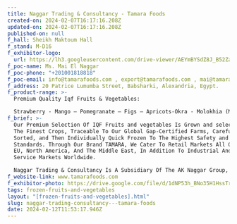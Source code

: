 ```yaml
---
title: Naggar Trading & Consultancy - Tamara Foods
created-on: 2024-02-07T16:17:16.208Z
updated-on: 2024-02-07T16:17:16.208Z
published-on: null
f_hall: Sheikh Maktoum Hall
f_stand: M-D16
f_exhibitor-logo:
  url: https://lh3.googleusercontent.com/drive-viewer/AEYmBYSdZ8J_B52ZayeBDTl2SbW8mgXrsCrw6UTKpjVKJjyLTzEk5UvtsrfTGKY_55pGAJtRFIZiSD6N-q064FDNTjDWX5vAxg=s1600
f_poc-name: Ms. Mai El Naggar
f_poc-phone: "+201001818818"
f_poc-email: info@tamarafoods.com , export@tamarafoods.com , mai@tamarafoods.com
f_address: 20 Patrice Lumumba Street, Babsharki, Alexandria, Egypt.
f_product-range: >-
  Premium Quality Iqf Fruits & Vegetables:

  Strawberry - Mango – Pomegranate – Figs – Apricots-Okra - Molokhia (Minced & Whole Leaf) - Broad Beans (Peeled & Shelled) - Green Beans - Peas - Peas & Carrots - Vegetable Mixes - Spinach (Chopped & Whole Leaf) - Sweet Corn - Broccoli - Cauliflower – Onions – Peppers – Falafel.
f_brief: >-
  Our Premium Selection Of IQF Fruits and vegetables Is Grown and selected From
  The Finest Crops, Traceable To Our Global Gap-Certified Farms, Carefully
  Sorted, and Then Individually Quick Frozen To The Highest Safety and Quality
  Standards. Through Our Brand TAMARA, We Cater To Retail Markets All Over The
  EU, North America, And The Middle East, In Addition To Industrial And Food
  Service Markets Worldwide.

  Naggar Trading & Consultancy Is A Subsidiary Of The AK Naggar Group, A Market Leader In The Maritime Industry Since 1897.
f_website-link: www.tamarafoods.com
f_exhibitor-photo: https://drive.google.com/file/d/1dNP53h_BNo35H1HssTr2wWxhHqBMNzNe/view?usp=drive_link
tags: frozen-fruits-and-vegetables
layout: "[frozen-fruits-and-vegetables].html"
slug: naggar-trading-consultancy---tamara-foods
date: 2024-02-12T11:53:17.946Z
---
```

